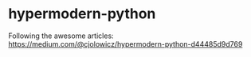 # hypermodern-python
Following the awesome articles: https://medium.com/@cjolowicz/hypermodern-python-d44485d9d769
